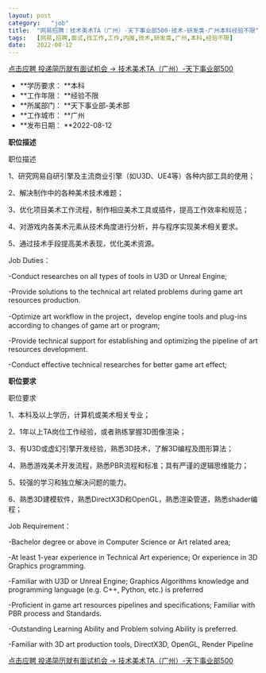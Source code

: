 ```yaml
---
layout:	post
category:	"job"
title:	"网易招聘：技术美术TA（广州）-天下事业部500-技术-研发类-广州本科经验不限"
tags:	[网易,招聘,面试,找工作,工作,内推,技术,研发类,广州,本科,经验不限]
date:	2022-08-12
---
```


[点击应聘 投递简历就有面试机会 ->  技术美术TA（广州）-天下事业部500](http://mobile.bole.netease.com/bole/boleDetail?id=15570&employeeId=346f03c3cda5f04c&key=all)



- **学历要求： **本科
- **工作年限： **经验不限
- **所属部门： **天下事业部-美术部
- **工作城市： **广州
- **发布日期： **2022-08-12



**职位描述**

职位描述

1、研究网易自研引擎及主流商业引擎（如U3D、UE4等）各种内部工具的使用；

2、解决制作中的各种美术技术难题； 

3、优化项目美术工作流程，制作相应美术工具或插件，提高工作效率和规范； 

4、对游戏内各美术元素从技术角度进行分析，并与程序实现美术相关要求。 

5、通过技术手段提高美术表现，优化美术资源。



Job Duties：

-Conduct researches on all types of tools in U3D or Unreal Engine;

-Provide solutions to the technical art related problems during game art resources production.

-Optimize art workflow in the project，develop engine tools and plug-ins according to changes of game art or program;

-Provide technical support for establishing and optimizing the pipeline of art resources development.

-Conduct effective technical researches for better game art effect;



**职位要求**

职位要求

1、本科及以上学历，计算机或美术相关专业； 

2、1年以上TA岗位工作经验，或者熟练掌握3D图像渲染； 

3、有U3D或虚幻引擎开发经验，熟悉3D技术，了解3D编程及图形算法； 

4、熟悉游戏美术开发流程，熟悉PBR流程和标准；具有严谨的逻辑思维能力； 

5、较强的学习和独立解决问题的能力。 

6、熟悉3D建模软件，熟悉DirectX3D和OpenGL，熟悉渲染管道，熟悉shader编程；



Job Requirement：

-Bachelor degree or above in Computer Science or Art related area; 

-At least 1-year experience in Technical Art experience; Or experience in 3D Graphics programming.

-Familiar with U3D or Unreal Engine; Graphics Algorithms knowledge and programming language (e.g. C++, Python, etc.) is preferred

-Proficient in game art resources pipelines and specifications; Familiar with PBR process and Standards.

-Outstanding Learning Ability and Problem solving Ability is preferred.

-Familiar with 3D art production tools, DirectX3D, OpenGL, Render Pipeline



[点击应聘 投递简历就有面试机会 ->  技术美术TA（广州）-天下事业部500](http://mobile.bole.netease.com/bole/boleDetail?id=15570&employeeId=346f03c3cda5f04c&key=all)